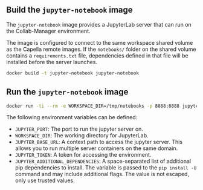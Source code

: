 <!--
 ~ SPDX-FileCopyrightText: Copyright DB InfraGO AG and contributors
 ~ SPDX-License-Identifier: Apache-2.0
 -->

## Build the `jupyter-notebook` image

The `jupyter-notebook` image provides a JupyterLab server that can run on the
Collab-Manager environment.

The image is configured to connect to the same workspace shared volume as the
Capella remote images. If the `notebooks/` folder on the shared volume contains
a `requirements.txt` file, dependencies defined in that file will be installed
before the server launches.

```zsh
docker build -t jupyter-notebook jupyter-notebook
```

## Run the `jupyter-notebook` image

```zsh
docker run -ti --rm -e WORKSPACE_DIR=/tmp/notebooks -p 8888:8888 jupyter-notebook
```

The following environment variables can be defined:

- `JUPYTER_PORT`: The port to run the jupyter server on.
- `WORKSPACE_DIR`: The working directory for JupyterLab.
- `JUPYTER_BASE_URL`: A context path to access the jupyter server. This allows
  you to run multiple server containers on the same domain.
- `JUPYTER_TOKEN`: A token for accessing the environment.
- `JUPYTER_ADDITIONAL_DEPENDENCIES`: A space-separated list of additional pip
  dependencies to install. The variable is passed to the `pip install -U`
  command and may include additional flags. The value is not escaped, only use
  trusted values.
